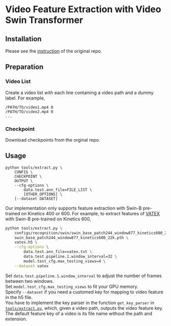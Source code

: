 # Video Feature Extraction with Video Swin Transformer

## Installation

Please see the [instruction](https://github.com/SwinTransformer/Video-Swin-Transformer/blob/master/docs/install.md) of the original repo.

## Preparation

### Video List 

Create a video list with each line containing a video path and a dummy label. For example,

```
/PATH/TO/video1.mp4 0
/PATH/TO/video2.mp4 0
...
```

### Checkpoint

Download checkpoints from the orginal repo.

## Usage

```
python tools/extract.py \
    CONFIG \
    CHECKPOINT \
    OUTPUT \
    --cfg-options \
        data.test.ann_file=FILE_LIST \
        [OTHER_OPTIONS] \
    [--dataset DATASET] 
```

Our implementation only supports feature extraction with Swin-B pre-trained on Kinetics 400 or 600.
For example, to extract features of [VATEX](https://eric-xw.github.io/vatex-website/index.html) with Swin-B pre-trained on Kinetics 600,

```sh
python tools/extract.py \
    configs/recognition/swin/swin_base_patch244_window877_kinetics600_22k.py \
    swin_base_patch244_window877_kinetics600_22k.pth \
    vatex.h5 \
    --cfg-options \
        data.test.ann_file=vatex.txt \
        data.test.pipeline.1.window_interval=32 \
        model.test_cfg.max_testing_views=4 \
    --dataset vatex
```

Set `data.test.pipeline.1.window_interval` to adjust the number of frames between two windows. \
Set `model.test_cfg.max_testing_views` to fit your GPU memory. \
Specify `--dataset` if you need a customed key for mapping to video feature in the h5 file. \
You have to implement the key parser in the function `get_key_parser` in [`tools/extract.py`](https://github.com/shinying/Video-Swin-Transformer/blob/d5f54a3dd3bdf5ae4a369d22d4303d2d51887a27/tools/extract.py#L71), which, given a video path, outputs the video feature key. \
The default feature key of a video is its file name without the path and extension.

